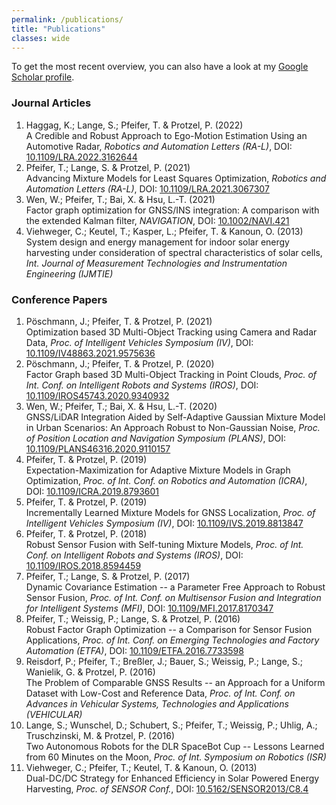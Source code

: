 ```yaml
---
permalink: /publications/
title: "Publications"
classes: wide
---
```


To get the most recent overview, you can also have a look at my <a href="http://scholar.google.es/citations?user=YBsqIrQAAAAJ" target="_blank">Google Scholar profile</a>.

### Journal Articles

1. Haggag, K.; Lange, S.; Pfeifer, T. & Protzel, P. (2022)  
   A Credible and Robust Approach to Ego-Motion Estimation Using an Automotive Radar, 
   *Robotics and Automation Letters (RA-L)*, DOI: [10.1109/LRA.2022.3162644](https://dx.doi.org/10.1109/LRA.2022.3162644)
2. Pfeifer, T.; Lange, S. & Protzel, P. (2021)  
   Advancing Mixture Models for Least Squares Optimization, 
   *Robotics and Automation Letters (RA-L)*, DOI: [10.1109/LRA.2021.3067307](https://dx.doi.org/10.1109/LRA.2021.3067307)
3. Wen, W.; Pfeifer, T.; Bai, X. & Hsu, L.-T. (2021)  
   Factor graph optimization for GNSS/INS integration: A comparison with the extended Kalman filter, 
   *NAVIGATION*, DOI: [10.1002/NAVI.421](https://dx.doi.org/10.1002/NAVI.421)
4. Viehweger, C.; Keutel, T.; Kasper, L.; Pfeifer, T. & Kanoun, O. (2013)  
   System design and energy management for indoor solar energy harvesting under consideration of spectral characteristics of solar cells, 
   *Int. Journal of Measurement Technologies and Instrumentation Engineering (IJMTIE)*

### Conference Papers

1. Pöschmann, J.; Pfeifer, T. & Protzel, P. (2021)  
   Optimization based 3D Multi-Object Tracking using Camera and Radar Data, 
   *Proc. of Intelligent Vehicles Symposium (IV)*, DOI: [10.1109/IV48863.2021.9575636](https://dx.doi.org/10.1109/iv48863.2021.9575636)
2. Pöschmann, J.; Pfeifer, T. & Protzel, P. (2020)  
   Factor Graph based 3D Multi-Object Tracking in Point Clouds, 
   *Proc. of Int. Conf. on Intelligent Robots and Systems (IROS)*, DOI: [10.1109/IROS45743.2020.9340932](https://dx.doi.org/10.1109/IROS45743.2020.9340932)
3. Wen, W.; Pfeifer, T.; Bai, X. & Hsu, L.-T. (2020)  
   GNSS/LiDAR Integration Aided by Self-Adaptive Gaussian Mixture Model in Urban Scenarios: An Approach Robust to Non-Gaussian Noise, 
   *Proc. of Position Location and Navigation Symposium (PLANS)*, DOI: [10.1109/PLANS46316.2020.9110157](https://dx.doi.org/10.1109/PLANS46316.2020.9110157)
4. Pfeifer, T. & Protzel, P. (2019)  
   Expectation-Maximization for Adaptive Mixture Models in Graph Optimization, 
   *Proc. of Int. Conf. on Robotics and Automation (ICRA)*, DOI: [10.1109/ICRA.2019.8793601](https://dx.doi.org/10.1109/ICRA.2019.8793601)
5. Pfeifer, T. & Protzel, P. (2019)  
   Incrementally Learned Mixture Models for GNSS Localization, 
   *Proc. of Intelligent Vehicles Symposium (IV)*, DOI: [10.1109/IVS.2019.8813847](https://dx.doi.org/10.1109/IVS.2019.8813847)
6. Pfeifer, T. & Protzel, P. (2018)  
   Robust Sensor Fusion with Self-tuning Mixture Models, 
   *Proc. of Int. Conf. on Intelligent Robots and Systems (IROS)*, DOI: [10.1109/IROS.2018.8594459](https://dx.doi.org/10.1109/IROS.2018.8594459)
7. Pfeifer, T.; Lange, S. & Protzel, P. (2017)  
   Dynamic Covariance Estimation -- a Parameter Free Approach to Robust Sensor Fusion, 
   *Proc. of Int. Conf. on Multisensor Fusion and Integration for Intelligent Systems (MFI)*, DOI: [10.1109/MFI.2017.8170347](https://dx.doi.org/10.1109/MFI.2017.8170347)
8. Pfeifer, T.; Weissig, P.; Lange, S. & Protzel, P. (2016)  
   Robust Factor Graph Optimization -- a Comparison for Sensor Fusion Applications, 
   *Proc. of Int. Conf. on Emerging Technologies and Factory Automation (ETFA)*, DOI: [10.1109/ETFA.2016.7733598](https://dx.doi.org/10.1109/ETFA.2016.7733598)
9. Reisdorf, P.; Pfeifer, T.; Breßler, J.; Bauer, S.; Weissig, P.; Lange, S.; Wanielik, G. & Protzel, P. (2016)  
   The Problem of Comparable GNSS Results -- an Approach for a Uniform Dataset with Low-Cost and Reference Data, 
   *Proc. of Int. Conf. on Advances in Vehicular Systems, Technologies and Applications (VEHICULAR)*
10. Lange, S.; Wunschel, D.; Schubert, S.; Pfeifer, T.; Weissig, P.; Uhlig, A.; Truschzinski, M. & Protzel, P. (2016)  
    Two Autonomous Robots for the DLR SpaceBot Cup -- Lessons Learned from 60 Minutes on the Moon, 
    *Proc. of Int. Symposium on Robotics (ISR)*
11. Viehweger, C.; Pfeifer, T.; Keutel, T. & Kanoun, O. (2013)  
    Dual-DC/DC Strategy for Enhanced Efficiency in Solar Powered Energy Harvesting, 
    *Proc. of SENSOR Conf.*, DOI: [10.5162/SENSOR2013/C8.4](https://dx.doi.org/10.5162/SENSOR2013/C8.4)
